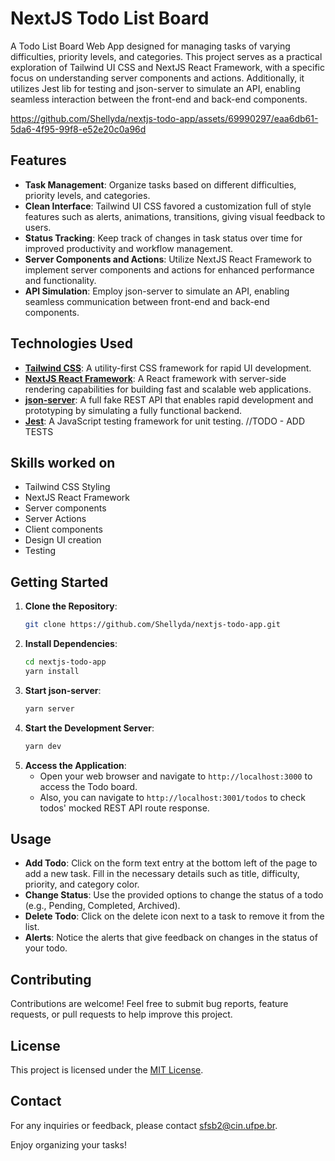 # NextJS Todo List Board

A Todo List Board Web App designed for managing tasks of varying difficulties, priority levels, and categories. This project serves as a practical exploration of Tailwind UI CSS and NextJS React Framework, with a specific focus on understanding server components and actions. Additionally, it utilizes Jest lib for testing and json-server to simulate an API, enabling seamless interaction between the front-end and back-end components.


https://github.com/Shellyda/nextjs-todo-app/assets/69990297/eaa6db61-5da6-4f95-99f8-e52e20c0a96d


## Features
- **Task Management**: Organize tasks based on different difficulties, priority levels, and categories.
- **Clean Interface**: Tailwind UI CSS favored a customization full of style features such as alerts, animations, transitions, giving visual feedback to users.
- **Status Tracking**: Keep track of changes in task status over time for improved productivity and workflow management.
- **Server Components and Actions**: Utilize NextJS React Framework to implement server components and actions for enhanced performance and functionality.
- **API Simulation**: Employ json-server to simulate an API, enabling seamless communication between front-end and back-end components.

## Technologies Used
- **[Tailwind CSS](https://tailwindcss.com/)**: A utility-first CSS framework for rapid UI development.
- **[NextJS React Framework](https://nextjs.org/)**: A React framework with server-side rendering capabilities for building fast and scalable web applications.
- **[json-server](https://github.com/typicode/json-server)**: A full fake REST API that enables rapid development and prototyping by simulating a fully functional backend.
- **[Jest](https://jestjs.io/)**: A JavaScript testing framework for unit testing. //TODO - ADD TESTS

## Skills worked on
- Tailwind CSS Styling
- NextJS React Framework
- Server components
- Server Actions
- Client components
- Design UI creation
- Testing 

## Getting Started
1. **Clone the Repository**: 
   ```bash
   git clone https://github.com/Shellyda/nextjs-todo-app.git
   ```
2. **Install Dependencies**: 
   ```bash
   cd nextjs-todo-app
   yarn install
   ```
3. **Start json-server**: 
   ```bash
   yarn server
   ```
4. **Start the Development Server**: 
   ```bash
   yarn dev
   ```
5. **Access the Application**: 
   - Open your web browser and navigate to `http://localhost:3000` to access the Todo board.
   - Also, you can navigate to `http://localhost:3001/todos` to check todos' mocked REST API route response.

## Usage
- **Add Todo**: Click on the form text entry at the bottom left of the page to add a new task. Fill in the necessary details such as title, difficulty, priority, and category color.
- **Change Status**: Use the provided options to change the status of a todo (e.g., Pending, Completed, Archived).
- **Delete Todo**: Click on the delete icon next to a task to remove it from the list.
- **Alerts**: Notice the alerts that give feedback on changes in the status of your todo.

## Contributing
Contributions are welcome! Feel free to submit bug reports, feature requests, or pull requests to help improve this project.

## License
This project is licensed under the [MIT License](LICENSE).

## Contact
For any inquiries or feedback, please contact [sfsb2@cin.ufpe.br](mailto:sfsb2@cin.ufpe.br).

Enjoy organizing your tasks!
